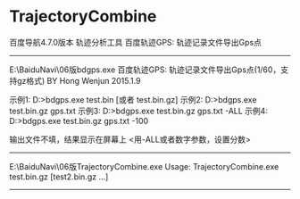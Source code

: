 # TrajectoryCombine
百度导航4.7.0版本 轨迹分析工具  百度轨迹GPS: 轨迹记录文件导出Gps点

***
E:\BaiduNavi\06版bdgps.exe
百度轨迹GPS: 轨迹记录文件导出Gps点(1/60，支持gz格式) BY Hong Wenjun 2015.1.9

示例1: D:\>bdgps.exe  test.bin [或者 test.bin.gz]
示例2: D:\>bdgps.exe  test.bin.gz  gps.txt
示例3: D:\>bdgps.exe  test.bin.gz  gps.txt  -ALL
示例4: D:\>bdgps.exe  test.bin.gz  gps.txt  -100

输出文件不填，结果显示在屏幕上  <用-ALL或者数字参数，设置分数>
***
E:\BaiduNavi\06版TrajectoryCombine.exe
Usage: TrajectoryCombine.exe  test.bin.gz  [test2.bin.gz ...]
***
